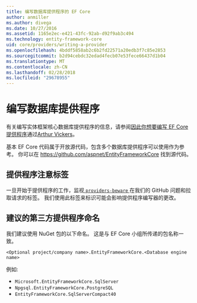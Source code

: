 ```yaml
---
title: 编写数据库提供程序的 EF Core
author: anmiller
ms.author: divega
ms.date: 10/27/2016
ms.assetid: 1165e2ec-e421-43fc-92ab-d92f9ab3c494
ms.technology: entity-framework-core
uid: core/providers/writing-a-provider
ms.openlocfilehash: 4bddf5858ab2c6b2fd22571a20edb3f7c85e2853
ms.sourcegitcommit: b2d94cebdc32edad4fecb07e53fece66437d1b04
ms.translationtype: MT
ms.contentlocale: zh-CN
ms.lasthandoff: 02/28/2018
ms.locfileid: "29678955"
---
```

# <a name="writing-a-database-provider"></a>编写数据库提供程序

有关编写实体框架核心数据库提供程序的信息，请参阅[因此你想要编写 EF Core 提供程序](https://blog.oneunicorn.com/2016/11/11/so-you-want-to-write-an-ef-core-provider/)通过[Arthur Vickers](https://github.com/ajcvickers)。

基本 EF Core 代码属于开放源代码，包含多个数据库提供程序可以使用作为参考。 你可以在 https://github.com/aspnet/EntityFrameworkCore 找到源代码。

## <a name="the-providers-beware-label"></a>提供程序注意标签

一旦开始于提供程序的工作，监视[ `providers-beware` ](https://github.com/aspnet/EntityFrameworkCore/labels/providers-beware)在我们的 GitHub 问题和拉取请求的标签。 我们使用此标签来标识可能会影响提供程序编写器的更改。

## <a name="suggested-naming-of-third-party-providers"></a>建议的第三方提供程序命名

我们建议使用 NuGet 包的以下命名。 这是与 EF Core 小组所传递的包名称一致。

`<Optional project/company name>.EntityFrameworkCore.<Database engine name>`

例如:
* `Microsoft.EntityFrameworkCore.SqlServer`
* `Npgsql.EntityFrameworkCore.PostgreSQL`
* `EntityFrameworkCore.SqlServerCompact40`
